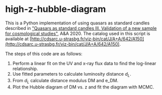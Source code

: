 # high-z-hubble-diagram

This is a Python implementation of using quasars as standard candles described in ["Quasars as standard candles III. Validation of a new sample for cosmological studies"](https://doi.org/10.1051/0004-6361/202038899), A&A 2020.
The catalog used in this script is available at [http://cdsarc.u-strasbg.fr/viz-bin/cat/J/A+A/642/A150](http://cdsarc.u-strasbg.fr/viz-bin/cat/J/A+A/642/A150).  

The steps of this code are as follows:  
1. Perform a linear fit on the UV and x-ray flux data to find the log-linear relationship.
2. Use fitted parameters to calculate luminosity distance $d_L$.
3. From $d_L$ calculate distance modulus DM and e_DM.
4. Plot the Hubble diagram of DM vs. z and fit the diagram with MCMC.

